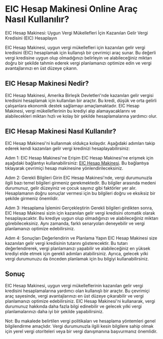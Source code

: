 EIC Hesap Makinesi Online Araç Nasıl Kullanılır?
================================================

EIC Hesap Makinesi: Uygun Vergi Mükellefleri İçin Kazanılan Gelir Vergi Kredisini (EIC) Hesaplayın

EIC Hesap Makinesi, uygun vergi mükellefleri için kazanılan gelir vergi kredisini (EIC) hesaplamak için kullanışlı bir çevrimiçi araç sunar. Bu değerli vergi kredisine uygun olup olmadığınızı belirleyin ve alabileceğiniz miktarı doğru bir şekilde tahmin ederek vergi planlamanızı optimize edin ve vergi avantajlarınızı en üst düzeye çıkarın.

EIC Hesap Makinesi Nedir?
-------------------------

EIC Hesap Makinesi, Amerika Birleşik Devletleri'nde kazanılan gelir vergisi kredisini hesaplamak için kullanılan bir araçtır. Bu kredi, düşük ve orta gelirli çalışanlara ekonomik destek sağlamayı amaçlamaktadır. EIC Hesap Makinesi, vergi mükelleflerinin bu krediyi alıp alamayacaklarını ve alabilecekleri miktarı hızlı ve kolay bir şekilde hesaplamalarına yardımcı olur.

EIC Hesap Makinesi Nasıl Kullanılır?
------------------------------------

EIC Hesap Makinesi'ni kullanmak oldukça kolaydır. Aşağıdaki adımları takip ederek kendi kazanılan gelir vergi kredinizi hesaplayabilirsiniz:

Adım 1: EIC Hesap Makinesi'ne Erişim EIC Hesap Makinesi'ne erişmek için aşağıdaki bağlantıyı kullanabilirsiniz: [EIC Hesap Makinesi](https://www.onlinecalculatorsfree.com/tr/financial/eic-calculator.html). Bu bağlantıya tıklayarak çevrimiçi hesap makinesine yönlendirileceksiniz.

Adım 2: Gerekli Bilgileri Girin EIC Hesap Makinesi'nde, vergi durumunuzla ilgili bazı temel bilgileri girmeniz gerekmektedir. Bu bilgiler arasında medeni durumunuz, gelir düzeyiniz ve çocuk sayınız gibi faktörler yer alır. Hesaplamanın doğru sonuçlar vermesi için bu bilgileri doğru ve eksiksiz bir şekilde girmeniz önemlidir.

Adım 3: Hesaplama İşlemini Gerçekleştirin Gerekli bilgileri girdikten sonra, EIC Hesap Makinesi sizin için kazanılan gelir vergi kredisini otomatik olarak hesaplayacaktır. Bu krediye uygun olup olmadığınızı ve alabileceğiniz miktarı görebileceksiniz. Aynı zamanda, farklı senaryoları deneyebilir ve vergi planlamanızı optimize edebilirsiniz.

Adım 4: Sonuçları Değerlendirin ve Planlama Yapın EIC Hesap Makinesi size kazanılan gelir vergi kredisinin tutarını gösterecektir. Bu tutarı değerlendirerek, vergi planlamanızı yapabilir ve alabileceğiniz en yüksek krediyi elde etmek için gerekli adımları atabilirsiniz. Ayrıca, gelecek yılki vergi durumunuzu da önceden planlamak için bu bilgiyi kullanabilirsiniz.

Sonuç
-----

EIC Hesap Makinesi, uygun vergi mükelleflerinin kazanılan gelir vergi kredisini hesaplamalarına yardımcı olan kullanışlı bir araçtır. Bu çevrimiçi araç sayesinde, vergi avantajlarınızı en üst düzeye çıkarabilir ve vergi planlamanızı optimize edebilirsiniz. EIC Hesap Makinesi'ni kullanarak, vergi durumunuz hakkında daha fazla bilgi edinebilir ve gelecek yılki vergi planlamalarınızı daha iyi bir şekilde yapabilirsiniz.

Not: Bu makalede belirtilen vergi politikaları ve hesaplama yöntemleri genel bilgilendirme amaçlıdır. Vergi durumunuzla ilgili kesin bilgilere sahip olmak için yerel vergi otoriteleri veya bir vergi danışmanına başvurmanız önemlidir.